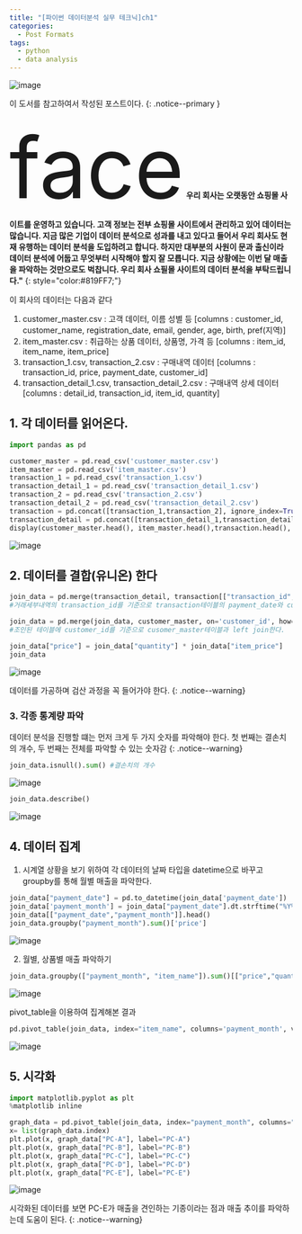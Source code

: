 ```yaml
---
title: "[파이썬 데이터분석 실무 테크닉]ch1"
categories:
  - Post Formats
tags:
  - python
  - data analysis
---
```


![image](https://user-images.githubusercontent.com/56333934/93761301-88221000-fc48-11ea-954a-30257f36e227.png)

이 도서를 참고하여서 작성된 포스트이다.
{: .notice--primary }

<span class="material-icons" style='font-size:150px;'>face</span>
**우리 회사는 오랫동안 쇼핑몰 사이트를 운영하고 있습니다. 고객 정보는 전부 쇼핑몰 사이트에서 관리하고 있어 데이터는 많습니다. 지금 많은 기업이 데이터 분석으로 성과를 내고 있다고 들어서 우리 회사도 현재 유행하는 데이터 분석을 도입하려고 합니다. 하지만 대부분의 사원이 문과 출신이라 데이터 분석에 어둡고 무엇부터 시작해야 할지 잘 모릅니다. 지금 상황에는 이번 달 매출을 파악하는 것만으로도 벅찹니다. 우리 회사 쇼필몰 사이트의 데이터 분석을 부탁드립니다."**
{: style="color:#819FF7;"}

이 회사의 데이터는 다음과 같다
1. customer_master.csv : 고객 데이터, 이름 성별 등 [columns : customer_id, customer_name, registration_date, email, gender, age, birth, pref(지역)]
2. item_master.csv : 취급하는 상품 데이터, 상품명, 가격 등 [columns : item_id, item_name, item_price]
3. transaction_1.csv, transaction_2.csv : 구매내역 데이터 [columns : transaction_id, price, payment_date, customer_id]
4. transaction_detail_1.csv, transaction_detail_2.csv : 구매내역 상세 데이터 [columns : detail_id, transaction_id, item_id, quantity]

## 1. 각 데이터를 읽어온다.
```python
import pandas as pd

customer_master = pd.read_csv('customer_master.csv')
item_master = pd.read_csv('item_master.csv')
transaction_1 = pd.read_csv('transaction_1.csv')
transaction_detail_1 = pd.read_csv('transaction_detail_1.csv')
transaction_2 = pd.read_csv('transaction_2.csv')
transaction_detail_2 = pd.read_csv('transaction_detail_2.csv')
transaction = pd.concat([transaction_1,transaction_2], ignore_index=True)
transaction_detail = pd.concat([transaction_detail_1,transaction_detail_2],ignore_index=True)
display(customer_master.head(), item_master.head(),transaction.head(), transaction_detail.head())
```
![image](https://user-images.githubusercontent.com/56333934/93763047-ae957a80-fc4b-11ea-83ce-3cd2c69ddece.png)


## 2. 데이터를 결합(유니온) 한다
```python
join_data = pd.merge(transaction_detail, transaction[["transaction_id","payment_date", "customer_id"]], on='transaction_id', how='left')
#거래세부내역의 transaction_id를 기준으로 transaction테이블의 payment_date와 customer_id 열을 left join한다.

join_data = pd.merge(join_data, customer_master, on='customer_id', how='left')
#조인된 테이블에 customer_id를 기준으로 cusomer_master테이블과 left join한다.

join_data["price"] = join_data["quantity"] * join_data["item_price"]
join_data
```
![image](https://user-images.githubusercontent.com/56333934/93763385-501ccc00-fc4c-11ea-9086-95d1696aba8d.png)

데이터를 가공하며 검산 과정을 꼭 들어가야 한다.
{: .notice--warning}

### 3. 각종 통계량 파악

데이터 분석을 진행할 떄는 먼저 크게 두 가지 숫자를 파악해야 한다. 첫 번째는 결손치의 개수, 두 번째는 전체를 파악할 수 있는 숫자감
{: .notice--warning}

```python
join_data.isnull().sum() #결손치의 개수
```
![image](https://user-images.githubusercontent.com/56333934/93763846-1d270800-fc4d-11ea-9d36-d8b5dcc5bc48.png)

```python
join_data.describe()
```
![image](https://user-images.githubusercontent.com/56333934/93763951-3f208a80-fc4d-11ea-847b-50699932fd38.png)

## 4. 데이터 집계
1. 시계열 상황을 보기 위하여 각 데이터의 날짜 타입을 datetime으로 바꾸고 groupby를 통해 월별 매출을 파악한다.
```python
join_data["payment_date"] = pd.to_datetime(join_data['payment_date'])
join_data['payment_month'] = join_data["payment_date"].dt.strftime("%Y%m")
join_data[["payment_date","payment_month"]].head()
join_data.groupby("payment_month").sum()['price']
```
![image](https://user-images.githubusercontent.com/56333934/93764345-e56c9000-fc4d-11ea-8310-223d7183b673.png)

2. 월별, 상품별 매출 파악하기
```python
join_data.groupby(["payment_month", "item_name"]).sum()[["price","quantity"]]
```
![image](https://user-images.githubusercontent.com/56333934/93764544-472cfa00-fc4e-11ea-98f3-9625496b5eca.png)

pivot_table을 이용하여 집계해본 결과
```python
pd.pivot_table(join_data, index="item_name", columns='payment_month', values=["price","quantity"], aggfunc='sum')
```
![image](https://user-images.githubusercontent.com/56333934/93764659-7479a800-fc4e-11ea-95ee-d8df1a2b07de.png)

## 5. 시각화
```python
import matplotlib.pyplot as plt
%matplotlib inline

graph_data = pd.pivot_table(join_data, index="payment_month", columns="item_name", values="price", aggfunc='sum')
x= list(graph_data.index)
plt.plot(x, graph_data["PC-A"], label="PC-A")
plt.plot(x, graph_data["PC-B"], label="PC-B")
plt.plot(x, graph_data["PC-C"], label="PC-C")
plt.plot(x, graph_data["PC-D"], label="PC-D")
plt.plot(x, graph_data["PC-E"], label="PC-E")
```
![image](https://user-images.githubusercontent.com/56333934/93764765-aa1e9100-fc4e-11ea-8027-b2311f1cd3b9.png)

시각화된 데이터를 보면 PC-E가 매출을 견인하는 기종이라는 점과 매출 추이를 파악하는데 도움이 된다.
{: .notice--warning}
